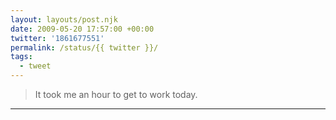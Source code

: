 ```yaml
---
layout: layouts/post.njk
date: 2009-05-20 17:57:00 +00:00
twitter: '1861677551'
permalink: /status/{{ twitter }}/
tags: 
  - tweet
---
```


> It took me an hour to get to work today.

---
